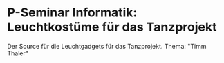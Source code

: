 # P-Seminar Informatik: Leuchtkostüme für das Tanzprojekt
Der Source für die Leuchtgadgets für das Tanzprojekt.
Thema: "Timm Thaler"
